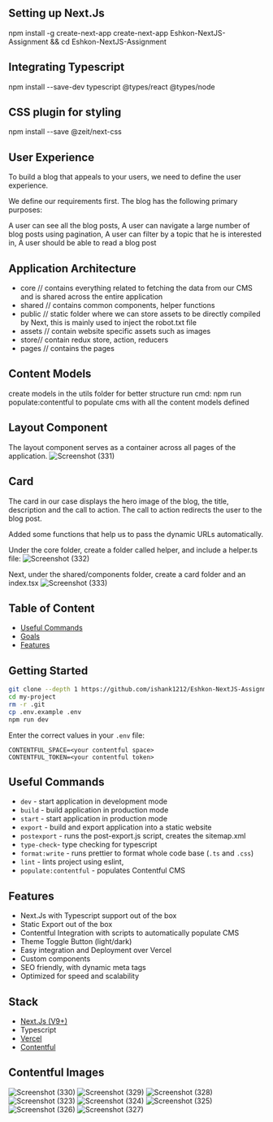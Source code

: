## Setting up Next.Js
npm install -g create-next-app
create-next-app Eshkon-NextJS-Assignment && cd Eshkon-NextJS-Assignment

## Integrating Typescript
npm install --save-dev typescript @types/react @types/node

## CSS plugin for styling
npm install --save @zeit/next-css

## User Experience
To build a blog that appeals to your users, we need to define the user experience.

We define our requirements first. The blog has the following primary purposes:

A user can see all the blog posts,
A user can navigate a large number of blog posts using pagination,
A user can filter by a topic that he is interested in,
A user should be able to read a blog post

## Application Architecture
- core // contains everything related to fetching the data from our CMS and is shared across the entire application
- shared // contains common components, helper functions
- public // static folder where we can store assets to be directly compiled by Next, this is mainly used to inject the robot.txt file
- assets // contain website specific assets such as images
- store// contain redux store, action, reducers
- pages // contains the pages


## Content Models
create models in the utils folder for better structure
run cmd: npm run populate:contentful   to populate cms with all the content models defined

## Layout Component 
The layout component serves as a container across all pages of the application.
![Screenshot (331)](https://github.com/ishank1212/Eshkon-NextJS-Assignment/assets/73271919/994f027f-0e2e-438d-8460-882e87aa52eb)


## Card
The card in our case displays the hero image of the blog, the title, description and the call to action. The call to action redirects the user to the blog post.

Added some functions that help us to pass the dynamic URLs automatically.

Under the core folder, create a folder called helper, and include a helper.ts file:
![Screenshot (332)](https://github.com/ishank1212/Eshkon-NextJS-Assignment/assets/73271919/f06339e1-d26e-4cc7-a011-a086185160ff)


Next, under the shared/components folder, create a card folder and an index.tsx
![Screenshot (333)](https://github.com/ishank1212/Eshkon-NextJS-Assignment/assets/73271919/235c5890-755a-45ae-89ec-9ea584172397)


## Table of Content

- [Useful Commands](#useful-commands)
- [Goals](#goals)
- [Features](#features)

## Getting Started

```bash
git clone --depth 1 https://github.com/ishank1212/Eshkon-NextJS-Assignment.git
cd my-project
rm -r .git
cp .env.example .env
npm run dev
```
Enter the correct values in your `.env` file:

```
CONTENTFUL_SPACE=<your contentful space>
CONTENTFUL_TOKEN=<your contentful token>

```

## Useful Commands

- `dev` - start application in development mode
- `build` - build application in production mode
- `start` - start application in production mode
- `export` - build and export application into a static website
- `postexport` - runs the post-export.js script, creates the sitemap.xml
- `type-check`- type checking for typescript
- `format:write` - runs prettier to format whole code base (`.ts` and `.css`)
- `lint` - lints project using eslint,
- `populate:contentful` - populates Contentful CMS



## Features

- Next.Js with Typescript support out of the box
- Static Export out of the box
- Contentful Integration with scripts to automatically populate CMS
- Theme Toggle Button (light/dark)
- Easy integration and Deployment over Vercel
- Custom components
- SEO friendly, with dynamic meta tags
- Optimized for speed and scalability

## Stack

- [Next.Js (V9+)](https://github.com/zeit/next.js)
- Typescript
- [Vercel](https://www.vercel.com)
- [Contentful](https://www.contentful.com)


## Contentful Images
![Screenshot (330)](https://github.com/ishank1212/Eshkon-NextJS-Assignment/assets/73271919/45827b42-b4d5-42fc-8f85-17cf8b62a4b0)
![Screenshot (329)](https://github.com/ishank1212/Eshkon-NextJS-Assignment/assets/73271919/ac2b5f5e-b322-4c56-be02-e420814314ad)
![Screenshot (328)](https://github.com/ishank1212/Eshkon-NextJS-Assignment/assets/73271919/a646d4d2-068b-472d-b789-cf5fd976af44)
![Screenshot (323)](https://github.com/ishank1212/Eshkon-NextJS-Assignment/assets/73271919/a83e0a49-83f0-4e01-b848-4bfaee92b24a)
![Screenshot (324)](https://github.com/ishank1212/Eshkon-NextJS-Assignment/assets/73271919/86077274-205b-47fb-ba08-b84ae95162db)
![Screenshot (325)](https://github.com/ishank1212/Eshkon-NextJS-Assignment/assets/73271919/7c560a0c-c8c4-489e-8285-20a0d75ba213)
![Screenshot (326)](https://github.com/ishank1212/Eshkon-NextJS-Assignment/assets/73271919/5b496278-f21f-407a-91aa-296265d6f07e)
![Screenshot (327)](https://github.com/ishank1212/Eshkon-NextJS-Assignment/assets/73271919/5baffcb5-a3e0-456b-9ebc-98e8f1deb9ab)
